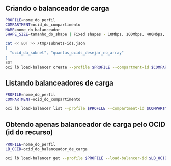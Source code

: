 ## Criando o balanceador de carga

```bash
PROFILE=nome_do_perfil
COMPARTMENT=ocid_do_compartimento
NAME=nome_do_balanceador
SHAPE_SIZE=tamanho_do_shape | Fixed shapes - 10Mbps, 100Mbps, 400Mbps, 8000Mbps would be deprecated and only shape       allowed would be `Flexible

cat << EOT >> /tmp/subnets-ids.json
[
  "ocid_da_subnet", "quantas_ocids_desejar_no_array"
]
EOT
oci lb load-balancer create --profile $PROFILE --compartment-id $COMPARTMENT --display-name $NAME  --subnets-ids file:///tmp/subnets-ids.json --shape-name $SHAPE_SIZE
```

## Listando balanceadores de carga

```bash
PROFILE=nome_do_perfil
COMPARTMENT=ocid_do_compartimento

oci lb load-balancer list --profile $PROFILE --compartment-id $COMPARTMENT
```
## Obtendo apenas balanceador de carga pelo OCID (id do recurso)

```bash
PROFILE=nome_do_perfil
LB_OCID=ocid_do_balanceador_de_carga

oci lb load-balancer get --profile $PROFILE --load-balancer-id $LB_OCID
```

